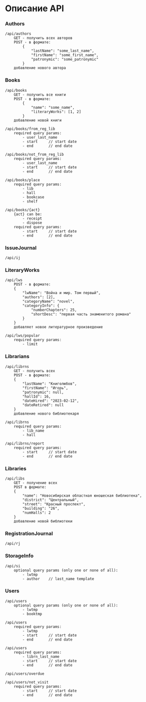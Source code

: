# Описание API

### Authors

    /api/authors
        GET - получить всех авторов
        POST - в формате:
            {
                "lastName": "some_last_name",
                "firstName": "some_first_name",
                "patronymic": "some_patronymic"
            }
        добавление нового автора

### Books
    /api/books
        GET - получить все книги
        POST - в формате:
            {
                "name": "some_name",
                "literaryWorks": [1, 2]
            }
        добавление новой книги
    
    /api/books/from_reg_lib
        required query params:
            - user_last_name
            - start     // start date
            - end       // end date

    /api/books/not_from_reg_lib
        required query params:
            - user_last_name
            - start     // start date
            - end       // end date

    /api/books/place
        required query params:
            - lib
            - hall
            - bookcase
            - shelf

    /api/books/{act}
        {act} can be:
            - receipt
            - dispose
        required query params:
            - start     // start date
            - end       // end date

### IssueJournal

    /api/ij

### LiteraryWorks

    /api/lws
        POST - в формате:
        {
            "lwName": "Война и мир. Том первый",
            "authors": [2],
            "categoryName": "novel",
            "categoryInfo": {
                "numberChapters": 25,
                "shortDesc": "первая часть знаменитого романа"
            }
        }
        добавляет новое литературное произведение

    /api/lws/popular
        required query params:
            - limit

### Librarians

    /api/librns
        GET - получить всех
        POST - в формате:
        {
            "lastName": "Книголюбов",
            "firstName": "Игорь",
            "patronymic": null,
            "hallId": 16,
            "dateHired": "2023-02-12",
            "dateRetired": null
        }
        добавление нового библиотекаря

    /api/librns
        required query params:
            - lib_name
            - hall

    /api/librns/report
        required query params:
            - start     // start date
            - end       // end date

### Libraries

    /api/libs
        GET - получение всех
        POST в формате:
        {
            "name": "Новосибирская областная юношеская библиотека",
            "district": "Центральный",
            "street": "Красный проспект",
            "building": "26",
            "numHalls": 2
        }
        добавление новой библиотеки

### RegistrationJournal

    /api/rj

### StorageInfo

    /api/si
        optional query params (only one or none of all):
            - lwtmp
            - author    // last_name template

### Users

    /api/users
        optional query params (only one or none of all):
            - lwtmp
            - booktmp

    /api/users
        required query params:
            - lwtmp
            - start     // start date
            - end       // end date

    /api/users
        required query params:
            - librn_last_name
            - start     // start date
            - end       // end date

    /api/users/overdue

    /api/users/not_visit
        required query params:
            - start     // start date
            - end       // end date